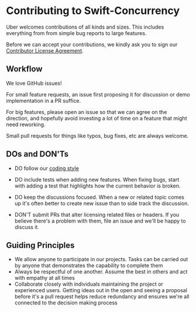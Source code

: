 # Contributing to Swift-Concurrency

Uber welcomes contributions of all kinds and sizes. This includes everything from from simple bug reports to large features.

Before we can accept your contributions, we kindly ask you to sign our [Contributor License Agreement](https://cla-assistant.io/uber/RIBs).

Workflow
--------

We love GitHub issues!

For small feature requests, an issue first proposing it for discussion or demo implementation in a PR suffice.

For big features, please open an issue so that we can agree on the direction, and hopefully avoid investing a lot of time on a feature that might need reworking.

Small pull requests for things like typos, bug fixes, etc are always welcome.

DOs and DON'Ts
--------------

* DO follow our [coding style](https://github.com/raywenderlich/swift-style-guide) 
* DO include tests when adding new features. When fixing bugs, start with adding a test that highlights how the current behavior is broken.
* DO keep the discussions focused. When a new or related topic comes up it's often better to create new issue than to side track the discussion.

* DON'T submit PRs that alter licensing related files or headers. If you believe there's a problem with them, file an issue and we'll be happy to discuss it.

Guiding Principles
------------------

* We allow anyone to participate in our projects. Tasks can be carried out by anyone that demonstrates the capability to complete them
* Always be respectful of one another. Assume the best in others and act with empathy at all times
* Collaborate closely with individuals maintaining the project or experienced users. Getting ideas out in the open and seeing a proposal before it's a pull request helps reduce redundancy and ensures we're all connected to the decision making process
